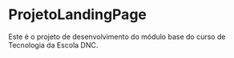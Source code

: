 # ProjetoLandingPage
Este é o projeto de desenvolvimento do módulo base do curso de Tecnologia da Escola DNC.
